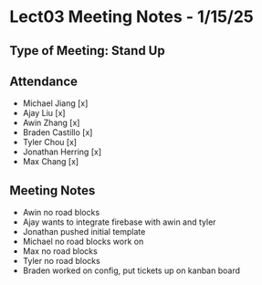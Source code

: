 # Lect03 Meeting Notes - 1/15/25
## Type of Meeting: Stand Up
## Attendance
- Michael Jiang     [x]
- Ajay Liu          [x]
- Awin Zhang        [x]
- Braden Castillo   [x]
- Tyler Chou        [x]
- Jonathan Herring  [x]
- Max Chang         [x]

## Meeting Notes

- Awin no road blocks
- Ajay wants to integrate firebase with awin and tyler
- Jonathan pushed initial template
- Michael no road blocks work on
- Max no road blocks 
- Tyler no road blocks
- Braden worked on config, put tickets up on kanban board
